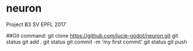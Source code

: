 # neuron
Project B3 SV EPFL 2017

##Git command:
git clone https://github.com/lucie-godot/neuron.git
git status
git add .
git status
git commit -m 'my first commit'
git status
git push
